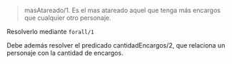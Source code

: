 > masAtareado/1. Es el mas atareado aquel que tenga más encargos que cualquier otro personaje.

Resolverlo mediante `forall/1`

Debe además resolver el predicado cantidadEncargos/2, que relaciona un personaje con la cantidad de encargos.